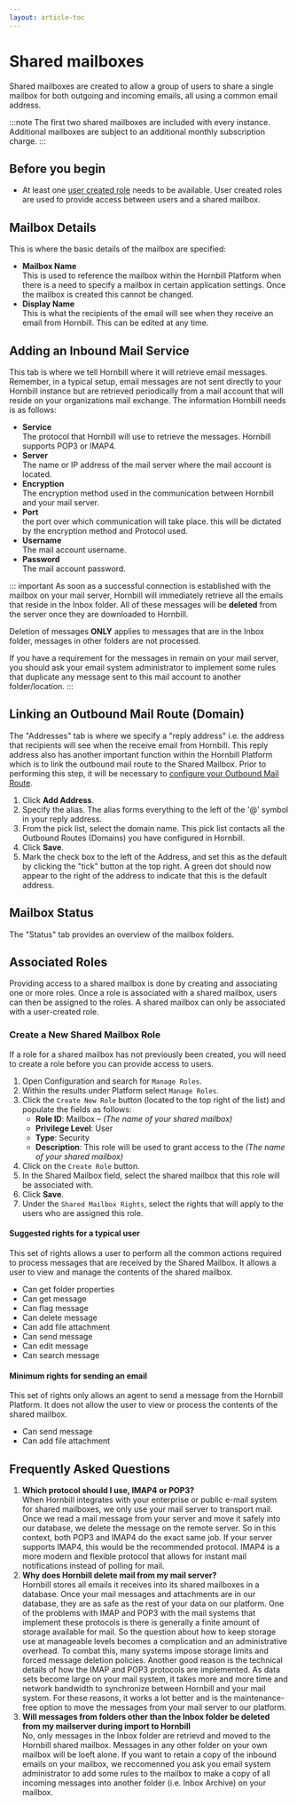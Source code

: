 ```yaml
---
layout: article-toc
---
```

# Shared mailboxes
Shared mailboxes are created to allow a group of users to share a single mailbox for both outgoing and incoming emails, all using a common email address.

:::note
The first two shared mailboxes are included with every instance. Additional mailboxes are subject to an additional monthly subscription charge.
:::


## Before you begin
* At least one [user created role](/esp-config/organizational-data/roles#custom-roles) needs to be available.  User created roles are used to provide access between users and a shared mailbox.

## Mailbox Details
This is where the basic details of the mailbox are specified:

* **Mailbox Name**<br>This is used to reference the mailbox within the Hornbill Platform when there is a need to specify a mailbox in certain application settings. Once the mailbox is created this cannot be changed.
* **Display Name**<br>This is what the recipients of the email will see when they receive an email from Hornbill. This can be edited at any time.

## Adding an Inbound Mail Service
This tab is where we tell Hornbill where it will retrieve email messages. Remember, in a typical setup, email messages are not sent directly to your Hornbill instance but are retrieved periodically from a mail account that will reside on your organizations mail exchange. The information Hornbill needs is as follows:

* **Service**<br>The protocol that Hornbill will use to retrieve the messages. Hornbill supports POP3 or IMAP4.
* **Server**<br>The name or IP address of the mail server where the mail account is located.
* **Encryption**<br>The encryption method used in the communication between Hornbill and your mail server.
* **Port**<br> the port over which communication will take place. this will be dictated by the encryption method and Protocol used.
* **Username**<br>The mail account username.
* **Password**<br>The mail account password.

::: important
As soon as a successful connection is established with the mailbox on your mail server, Hornbill will immediately retrieve all the emails that reside in the Inbox folder.  All of these messages will be **deleted** from the server once they are downloaded to Hornbill.

Deletion of messages **ONLY** applies to messages that are in the Inbox folder, messages in other folders are not processed. 

If you have a requirement for the messages in remain on your mail server, you should ask your email system administrator to implement some rules that duplicate any message sent to this mail account to another folder/location.
:::

## Linking an Outbound Mail Route (Domain)
The "Addresses" tab is where we specify a "reply address" i.e. the address that recipients will see when the receive email from Hornbill. This reply address also has another important function within the Hornbill Platform which is to link the outbound mail route to the Shared Mailbox. Prior to performing this step, it will be necessary to [configure your Outbound Mail Route](/esp-config/email/email-domains).

1. Click **Add Address**.
1. Specify the alias. The alias forms everything to the left of the '@' symbol in your reply address.
1. From the pick list, select the domain name. This pick list contacts all the Outbound Routes (Domains) you have configured in Hornbill.
1. Click **Save**.
1. Mark the check box to the left of the Address, and set this as the default by clicking the "tick" button at the top right.
A green dot should now appear to the right of the address to indicate that this is the default address.

## Mailbox Status
The "Status" tab provides an overview of the mailbox folders.

## Associated Roles
Providing access to a shared mailbox is done by creating and associating one or more roles. Once a role is associated with a shared mailbox, users can then be assigned to the roles. A shared mailbox can only be associated with a user-created role.

### Create a New Shared Mailbox Role
If a role for a shared mailbox has not previously been created, you will need to create a role before you can provide access to users.
1. Open Configuration and search for `Manage Roles`.
1. Within the results under Platform select `Manage Roles`.
1. Click the `Create New Role` button (located to the top right of the list) and populate the fields as follows:
    * **Role ID**: Mailbox – *(The name of your shared mailbox)*
    * **Privilege Level**: User
    * **Type**: Security
    * **Description**: This role will be used to grant access to the *(The name of your shared mailbox)*
1. Click on the `Create Role` button.
1. In the Shared Mailbox field, select the shared mailbox that this role will be associated with.
1. Click **Save**.
1. Under the `Shared Mailbox Rights`, select the rights that will apply to the users who are assigned this role.

#### Suggested rights for a typical user
This set of rights allows a user to perform all the common actions required to process messages that are received by the Shared Mailbox. It allows a user to view and manage the contents of the shared mailbox.

* Can get folder properties
* Can get message
* Can flag message
* Can delete message
* Can add file attachment
* Can send message
* Can edit message
* Can search message

#### Minimum rights for sending an email
This set of rights only allows an agent to send a message from the Hornbill Platform. It does not allow the user to view or process the contents of the shared mailbox.

* Can send message
* Can add file attachment

## Frequently Asked Questions

1. **Which protocol should I use, IMAP4 or POP3?**<br>When Hornbill integrates with your enterprise or public e-mail system for shared mailboxes, we only use your mail server to transport mail. Once we read a mail message from your server and move it safely into our database, we delete the message on the remote server. So in this context, both POP3 and IMAP4 do the exact same job. If your server supports IMAP4, this would be the recommended protocol. IMAP4 is a more modern and flexible protocol that allows for instant mail notifications instead of polling for mail.
1. **Why does Hornbill delete mail from my mail server?**<br>Hornbill stores all emails it receives into its shared mailboxes in a database. Once your mail messages and attachments are in our database, they are as safe as the rest of your data on our platform. One of the problems with IMAP and POP3 with the mail systems that implement these protocols is there is generally a finite amount of storage available for mail. So the question about how to keep storage use at manageable levels becomes a complication and an administrative overhead. To combat this, many systems impose storage limits and forced message deletion policies. Another good reason is the technical details of how the IMAP and POP3 protocols are implemented. As data sets become large on your mail system, it takes more and more time and network bandwidth to synchronize between Hornbill and your mail system. For these reasons, it works a lot better and is the maintenance-free option to move the messages from your mail server to our platform.
1. **Will messages from folders other than the Inbox folder be deleted from my mailserver during import to Hornbill**<br>No, only messages in the Inbox folder are retrievd and moved to the Hornbill shared mailbox.  Messages in any other folder on your own mailbox will be loeft alone. If you want to retain a copy of the inbound emails on your mailbox, we reccomenned you ask you email system administrator to add some rules to the mailbox to make a copy of all incoming messages into another folder (i.e. Inbox Archive) on your mailbox.